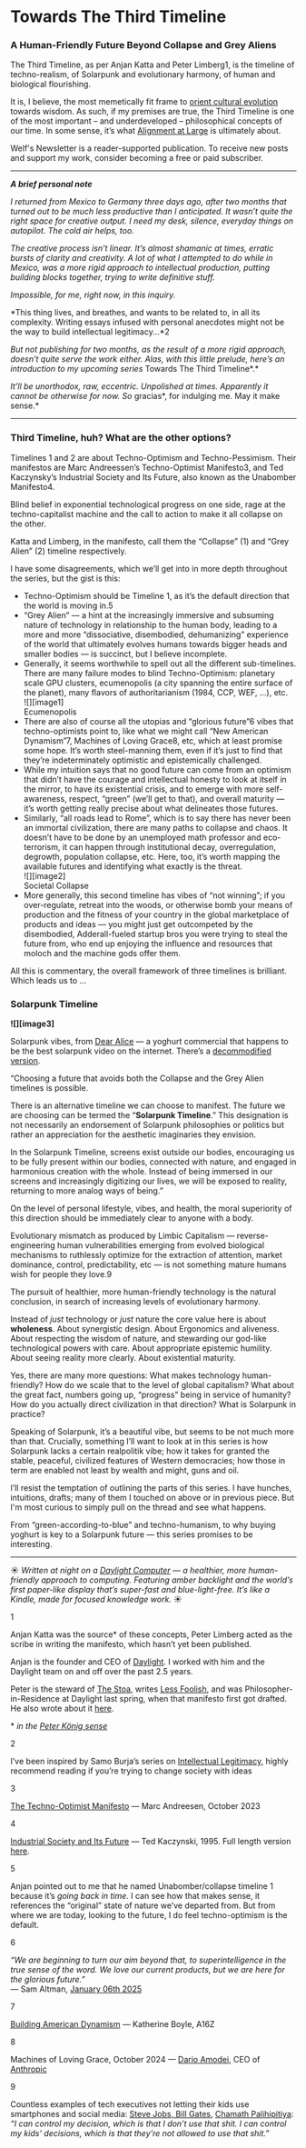 # Towards The Third Timeline

### **A Human-Friendly Future Beyond Collapse and Grey Aliens**

The Third Timeline, as per Anjan Katta and Peter Limberg1, is the timeline of techno-realism, of Solarpunk and evolutionary harmony, of human and biological flourishing.

It is, I believe, the most memetically fit frame to [orient cultural evolution](https://welf.substack.com/p/a-political-compass-for-human-flourishing) towards wisdom. As such, if my premises are true, the Third Timeline is one of the most important – and underdeveloped – philosophical concepts of our time. In some sense, it’s what [Alignment at Large](https://welf.substack.com/p/alignment-at-large) is ultimately about.

Welf's Newsletter is a reader-supported publication. To receive new posts and support my work, consider becoming a free or paid subscriber.

---

***A brief personal note***

*I returned from Mexico to Germany three days ago, after two months that turned out to be much less productive than I anticipated. It wasn’t quite the right space for creative output. I need my desk, silence, everyday things on autopilot. The cold air helps, too.*

*The creative process isn’t linear. It’s almost shamanic at times, erratic bursts of clarity and creativity. A lot of what I attempted to do while in Mexico, was a more rigid approach to intellectual production, putting building blocks together, trying to write definitive stuff.*

*Impossible, for me, right now, in this inquiry.*

*This thing lives, and breathes, and wants to be related to, in all its complexity. Writing essays infused with personal anecdotes might not be the way to build intellectual legitimacy...*2

*But not publishing for two months, as the result of a more rigid approach, doesn’t quite serve the work either. Alas, with this little prelude, here’s an introduction to my upcoming series* Towards The Third Timeline*.*

*It’ll be unorthodox, raw, eccentric. Unpolished at times. Apparently it cannot be otherwise for now. So* gracias*, for indulging me. May it make sense.*

---

### **Third Timeline, huh? What are the other options?**

Timelines 1 and 2 are about Techno-Optimism and Techno-Pessimism. Their manifestos are Marc Andreessen’s Techno-Optimist Manifesto3, and Ted Kaczynsky’s Industrial Society and Its Future, also known as the Unabomber Manifesto4.

Blind belief in exponential technological progress on one side, rage at the techno-capitalist machine and the call to action to make it all collapse on the other. 

Katta and Limberg, in the manifesto, call them the “Collapse” (1) and “Grey Alien” (2) timeline respectively. 

I have some disagreements, which we’ll get into in more depth throughout the series, but the gist is this:

* Techno-Optimism should be Timeline 1, as it’s the default direction that the world is moving in.5  
* “Grey Alien” — a hint at the increasingly immersive and subsuming nature of technology in relationship to the human body, leading to a more and more “dissociative, disembodied, dehumanizing” experience of the world that ultimately evolves humans towards bigger heads and smaller bodies — is succinct, but I believe incomplete.  
* Generally, it seems worthwhile to spell out all the different sub-timelines. There are many failure modes to blind Techno-Optimism: planetary scale GPU clusters, ecumenopolis (a city spanning the entire surface of the planet), many flavors of authoritarianism (1984, CCP, WEF, …), etc.  
  ![][image1]  
  Ecumenopolis  
* There are also of course all the utopias and “glorious future”6 vibes that techno-optimists point to, like what we might call “New American Dynamism”7, Machines of Loving Grace8, etc, which at least promise some hope. It’s worth steel-manning them, even if it’s just to find that they’re indeterminately optimistic and epistemically challenged.  
* While my intuition says that no good future can come from an optimism that didn’t have the courage and intellectual honesty to look at itself in the mirror, to have its existential crisis, and to emerge with more self-awareness, respect, “green” (we’ll get to that), and overall maturity — it’s worth getting really precise about what delineates those futures.  
* Similarly, “all roads lead to Rome”, which is to say there has never been an immortal civilization, there are many paths to collapse and chaos. It doesn’t have to be done by an unemployed math professor and eco-terrorism, it can happen through institutional decay, overregulation, degrowth, population collapse, etc. Here, too, it’s worth mapping the available futures and identifying what exactly is the threat.  
  ![][image2]  
  Societal Collapse  
* More generally, this second timeline has vibes of “not winning”; if you over-regulate, retreat into the woods, or otherwise bomb your means of production and the fitness of your country in the global marketplace of products and ideas — you might just get outcompeted by the disembodied, Adderall-fueled startup bros you were trying to steal the future from, who end up enjoying the influence and resources that moloch and the machine gods offer them.

All this is commentary, the overall framework of three timelines is brilliant. Which leads us to …

### **Solarpunk Timeline**

**![][image3]**

Solarpunk vibes, from [Dear Alice](https://www.youtube.com/watch?v=z-Ng5ZvrDm4) — a yoghurt commercial that happens to be the best solarpunk video on the internet. There’s a [decommodified version](https://www.youtube.com/watch?v=UqJJktxCY9U).

“Choosing a future that avoids both the Collapse and the Grey Alien timelines is possible.

There is an alternative timeline we can choose to manifest. The future we are choosing can be termed the “**Solarpunk Timeline**.” This designation is not necessarily an endorsement of Solarpunk philosophies or politics but rather an appreciation for the aesthetic imaginaries they envision.

In the Solarpunk Timeline, screens exist outside our bodies, encouraging us to be fully present within our bodies, connected with nature, and engaged in harmonious creation with the whole. Instead of being immersed in our screens and increasingly digitizing our lives, we will be exposed to reality, returning to more analog ways of being.”

On the level of personal lifestyle, vibes, and health, the moral superiority of this direction should be immediately clear to anyone with a body.

Evolutionary mismatch as produced by Limbic Capitalism — reverse-engineering human vulnerabilities emerging from evolved biological mechanisms to ruthlessly optimize for the extraction of attention, market dominance, control, predictability, etc — is not something mature humans wish for people they love.9

The pursuit of healthier, more human-friendly technology is the natural conclusion, in search of increasing levels of evolutionary harmony. 

Instead of *just* technology or *just* nature the core value here is about **wholeness**. About synergistic design. About Ergonomics and aliveness. About respecting the wisdom of nature, and stewarding our god-like technological powers with care. About appropriate epistemic humility. About seeing reality more clearly. About existential maturity.

Yes, there are many more questions: What makes technology human-friendly? How do we scale that to the level of global capitalism? What about the great fact, numbers going up, “progress” being in service of humanity? How do you actually direct civilization in that direction? What is Solarpunk in practice?

Speaking of Solarpunk, it’s a beautiful vibe, but seems to be not much more than that. Crucially, something I’ll want to look at in this series is how Solarpunk lacks a certain realpolitik vibe; how it takes for granted the stable, peaceful, civilized features of Western democracies; how those in term are enabled not least by wealth and might, guns and oil.

I’ll resist the temptation of outlining the parts of this series. I have hunches, intuitions, drafts; many of them I touched on above or in previous piece. But I'm most curious to simply pull on the thread and see what happens. 

From “green-according-to-blue” and techno-humanism, to why buying yoghurt is key to a Solarpunk future — this series promises to be interesting.

---

☀︎ *Written at night on a [Daylight Computer](https://daylightcomputer.com/) — a healthier, more human-friendly approach to computing. Featuring amber backlight and the world’s first paper-like display that’s super-fast and blue-light-free. It’s like a Kindle, made for focused knowledge work.* ☀︎

1

Anjan Katta was the source\* of these concepts, Peter Limberg acted as the scribe in writing the manifesto, which hasn’t yet been published.

Anjan is the founder and CEO of [Daylight](http://daylightcomputer.com/). I worked with him and the Daylight team on and off over the past 2.5 years.

Peter is the steward of [The Stoa](https://youtube.com/@thestoa?si=M3gIqo8nZxLkWUhr), writes [Less Foolish](https://lessfoolish.substack.com/), and was Philosopher-in-Residence at Daylight last spring, when that manifesto first got drafted. He also wrote about it [here](https://lessfoolish.substack.com/p/the-third-timeline).

\* *in the [Peter König sense](https://workwithsource.com/what-is-source/)*

2

I’ve been inspired by Samo Burja’s series on [Intellectual Legitimacy](https://samoburja.com/intellectual-legitimacy/), highly recommend reading if you’re trying to change society with ideas

3

[The Techno-Optimist Manifesto](https://a16z.com/the-techno-optimist-manifesto/) — Marc Andreesen, October 2023

4

[Industrial Society and Its Future](https://en.wikipedia.org/wiki/Industrial_Society_and_Its_Future#:~:text=Industrial%20Society%20and%20Its%20Future%2C%20also%20known%20as%20the%20Unabomber,Kaczynski%2C%20the%20%22Unabomber%22.) — Ted Kaczynski, 1995\. Full length version [here](https://www.washingtonpost.com/wp-srv/national/longterm/unabomber/manifesto.text.htm).

5

Anjan pointed out to me that he named Unabomber/collapse timeline 1 because it’s *going back in time*. I can see how that makes sense, it references the “original” state of nature we’ve departed from. But from where we are today, looking to the future, I do feel techno-optimism is the default.

6

*“We are beginning to turn our aim beyond that, to superintelligence in the true sense of the word. We love our current products, but we are here for the glorious future.”*   
— Sam Altman, [January 06th 2025](https://blog.samaltman.com/reflections)

7

[Building American Dynamism](https://a16z.com/building-american-dynamism/) — Katherine Boyle, A16Z

8

Machines of Loving Grace, October 2024 — [Dario Amodei](https://darioamodei.com/machines-of-loving-grace), CEO of [Anthropic](https://www.anthropic.com/)

9

Countless examples of tech executives not letting their kids use smartphones and social media: [Steve Jobs, Bill Gates](https://finance.yahoo.com/news/hidden-side-steve-jobs-bill-165424007.html?guccounter=1&guce_referrer=aHR0cHM6Ly93d3cuZ29vZ2xlLmNvbS8&guce_referrer_sig=AQAAALSBB8RmP9QrbQJxb0nl9UD3TW9zigc4K7ukp35QVCCuX4cHbqR4DdWI5ZeOieESTb8N0hqgbqakjXvvPzDIX2pv5woCky_EwRAwaz6g8DD2nXAcuUw8R2KZMV4FBjVsMereqTZo_ZhG1a_pBsPJjGaHleTPyKAhlsArL9t5G1Ab), [Chamath Palihipitiya](https://www.theguardian.com/technology/2017/dec/11/facebook-former-executive-ripping-society-apart): *“I can control my decision, which is that I don’t use that shit. I can control my kids’ decisions, which is that they’re not allowed to use that shit.”*